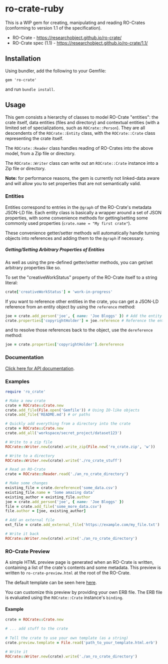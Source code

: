 # ro-crate-ruby

This is a WIP gem for creating, manipulating and reading RO-Crates (conforming to version 1.1 of the specification).

* RO-Crate - https://researchobject.github.io/ro-crate/
* RO-Crate spec (1.1) - https://researchobject.github.io/ro-crate/1.1/

## Installation

Using bundler, add the following to your Gemfile:

```
gem 'ro-crate'
```

and run `bundle install`.

## Usage

This gem consists a hierarchy of classes to model RO-Crate "entities": the crate itself, data entities 
(files and directory) and contextual entities (with a limited set of specializations, such as `ROCrate::Person`). 
They are all descendents of the `ROCrate::Entity` class, with the `ROCrate::Crate` class representing the crate itself. 

The `ROCrate::Reader` class handles reading of RO-Crates into the above model, from a Zip file or directory.

The `ROCrate::Writer` class can write out an `ROCrate::Crate` instance into a Zip file or directory.

**Note:** for performance reasons, the gem is currently not linked-data aware and will allow you to set properties that 
are not semantically valid.

### Entities
Entities correspond to entries in the `@graph` of the RO-Crate's metadata JSON-LD file. Each entity class is 
basically a wrapper around a set of JSON properties, with some convenience methods for getting/setting some 
commonly used properties (`crate.name = "My first crate"`).
 
These convenience getter/setter methods will automatically handle turning objects into references and adding them to the 
`@graph` if necessary.

##### Getting/Setting Arbitrary Properties of Entities
As well as using the pre-defined getter/setter methods, you can get/set arbitrary properties like so.

To set the "creativeWorkStatus" property of the RO-Crate itself to a string literal:
```ruby
crate['creativeWorkStatus'] = 'work-in-progress'
```

If you want to reference other entities in the crate, you can get a JSON-LD reference from an entity object by using the `reference` method:
```ruby
joe = crate.add_person('joe', { name: 'Joe Bloggs' }) # Add the entity to the @graph
crate.properties['copyrightHolder'] = joe.reference # Reference the entity from the "copyrightHolder" property
```
and to resolve those references back to the object, use the `dereference` method:
```ruby
joe = crate.properties['copyrightHolder'].dereference
```

### Documentation

[Click here for API documentation](https://www.researchobject.org/ro-crate-ruby/).

### Examples

```ruby
require 'ro_crate'

# Make a new crate
crate = ROCrate::Crate.new
crate.add_file(File.open('Gemfile')) # Using IO-like objects
crate.add_file('README.md') # or paths

# Quickly add everything from a directory into the crate
crate = ROCrate::Crate.new
crate.add_all('workspace/secret_project/dataset123')

# Write to a zip file
ROCrate::Writer.new(crate).write_zip(File.new('ro_crate.zip', 'w'))

# Write to a directory
ROCrate::Writer.new(crate).write('./ro_crate_stuff')

# Read an RO-Crate
crate = ROCrate::Reader.read('./an_ro_crate_directory')

# Make some changes
existing_file = crate.dereference('some_data.csv')
existing_file.name = 'Some amazing data'
existing_author = existing_file.author
joe = crate.add_person('joe', { name: 'Joe Bloggs' })
file = crate.add_file('some_more_data.csv')
file.author = [joe, existing_author]

# Add an external file
ext_file = crate.add_external_file('https://example.com/my_file.txt')

# Write it back
ROCrate::Writer.new(crate).write('./an_ro_crate_directory')
```

### RO-Crate Preview
A simple HTML preview page is generated when an RO-Crate is written, containing a list of the crate's contents and some
metadata. This preview is written to `ro-crate-preview.html` at the root of the RO-Crate.

The default template can be seen here [here](lib/ro_crate/ro-crate-preview.html.erb).

You can customize this preview by providing your own ERB file. 
The ERB file is evaluated using the `ROCrate::Crate` instance's `binding`.

#### Example

```ruby
crate = ROCrate::Crate.new

# ... add stuff to the crate
 
# Tell the crate to use your own template (as a string)
crate.preview.template = File.read('path_to_your_template.html.erb')

# Write it
ROCrate::Writer.new(crate).write('./an_ro_crate_directory')
```
